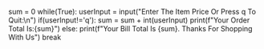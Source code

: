 sum = 0
while(True):
    userInput = input("Enter The Item Price Or Press q To Quit:\n")
    if(userInput!='q'):
        sum = sum + int(userInput)
        print(f"Your Order Total Is:{sum}")
    else:
        print(f"Your Bill Total Is {sum}. Thanks For Shopping With Us")
        break
